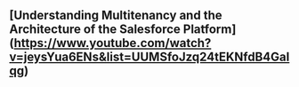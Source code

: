 ## [Understanding Multitenancy and the Architecture of the Salesforce Platform] (https://www.youtube.com/watch?v=jeysYua6ENs&list=UUMSfoJzq24tEKNfdB4GaIqg)
